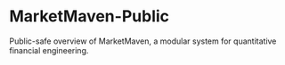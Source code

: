 # MarketMaven-Public
Public-safe overview of MarketMaven, a modular system for quantitative financial engineering.
